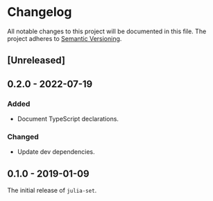 # Changelog

All notable changes to this project will be documented in this file.
The project adheres to [Semantic Versioning](http://semver.org/spec/v2.0.0.html).

## [Unreleased]

## 0.2.0 - 2022-07-19

### Added

- Document TypeScript declarations.

### Changed

- Update dev dependencies.

## 0.1.0 - 2019-01-09

The initial release of `julia-set`.
